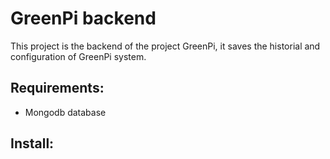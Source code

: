# GreenPi backend
This project is the backend of the project GreenPi, it saves the historial and configuration of GreenPi system.

## Requirements:
- Mongodb database
## Install:
